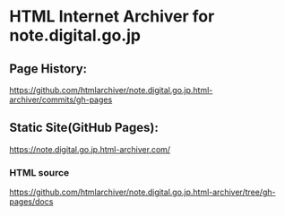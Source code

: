 # HTML Internet Archiver for note.digital.go.jp

## Page History:

https://github.com/htmlarchiver/note.digital.go.jp.html-archiver/commits/gh-pages

## Static Site(GitHub Pages):

https://note.digital.go.jp.html-archiver.com/

### HTML source

https://github.com/htmlarchiver/note.digital.go.jp.html-archiver/tree/gh-pages/docs

